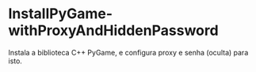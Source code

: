 # InstallPyGame-withProxyAndHiddenPassword
Instala a biblioteca C++ PyGame, e configura proxy e senha (oculta) para isto.
